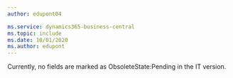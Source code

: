 ```yaml
---
author: edupont04

ms.service: dynamics365-business-central
ms.topic: include
ms.date: 10/01/2020
ms.author: edupont
---
```

Currently, no fields are marked as ObsoleteState:Pending in the IT version.
